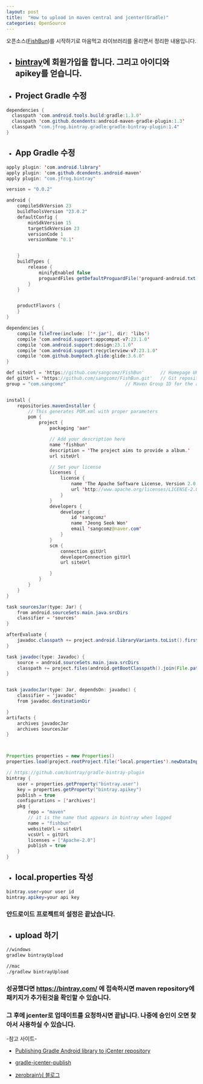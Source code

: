 ```yaml
---
layout: post
title:  "How to upload in maven central and jcenter(Gradle)"
categories: OpenSource
---
```


오픈소스([FishBun](https://github.com/sangcomz/FishBun))를 시작하기로 마음먹고 라이브러리를 올리면서 정리한 내용입니다.


* ## [bintray](https://bintray.com/)에 회원가입을 합니다. 그리고 아이디와 apikey를 얻습니다.
* ## Project Gradle 수정


```java
dependencies {
  classpath 'com.android.tools.build:gradle:1.3.0'
  classpath 'com.github.dcendents:android-maven-gradle-plugin:1.3'
  classpath "com.jfrog.bintray.gradle:gradle-bintray-plugin:1.4"
}
```
* ## App Gradle 수정

```java
apply plugin: 'com.android.library'
apply plugin: 'com.github.dcendents.android-maven'
apply plugin: "com.jfrog.bintray"

version = "0.0.2"

android {
    compileSdkVersion 23
    buildToolsVersion "23.0.2"
    defaultConfig {
        minSdkVersion 15
        targetSdkVersion 23
        versionCode 1
        versionName '0.1'


    }
    buildTypes {
        release {
            minifyEnabled false
            proguardFiles getDefaultProguardFile('proguard-android.txt'), 'proguard-rules.pro'
        }
    }


    productFlavors {
    }
}

dependencies {
    compile fileTree(include: ['*.jar'], dir: 'libs')
    compile 'com.android.support:appcompat-v7:23.1.0'
    compile 'com.android.support:design:23.1.0'
    compile 'com.android.support:recyclerview-v7:23.1.0'
    compile 'com.github.bumptech.glide:glide:3.6.0'
}

def siteUrl = 'https://github.com/sangcomz/FishBun'      // Homepage URL of the library
def gitUrl = 'https://github.com/sangcomz/FishBun.git'   // Git repository URL
group = "com.sangcomz"                      // Maven Group ID for the artifact


install {
    repositories.mavenInstaller {
        // This generates POM.xml with proper parameters
        pom {
            project {
                packaging 'aar'

                // Add your description here
                name 'fishbun'
                description = 'The project aims to provide a album.'
                url siteUrl

                // Set your license
                licenses {
                    license {
                        name 'The Apache Software License, Version 2.0'
                        url 'http://www.apache.org/licenses/LICENSE-2.0.txt'
                    }
                }
                developers {
                    developer {
                        id 'sangcomz'
                        name 'Jeong Seok Won'
                        email 'sangcomz@naver.com'
                    }
                }
                scm {
                    connection gitUrl
                    developerConnection gitUrl
                    url siteUrl

                }
            }
        }
    }
}

task sourcesJar(type: Jar) {
    from android.sourceSets.main.java.srcDirs
    classifier = 'sources'
}

afterEvaluate {
    javadoc.classpath += project.android.libraryVariants.toList().first().javaCompile.classpath
}

task javadoc(type: Javadoc) {
    source = android.sourceSets.main.java.srcDirs
    classpath += project.files(android.getBootClasspath().join(File.pathSeparator))
}


task javadocJar(type: Jar, dependsOn: javadoc) {
    classifier = 'javadoc'
    from javadoc.destinationDir

}
artifacts {
    archives javadocJar
    archives sourcesJar
}



Properties properties = new Properties()
properties.load(project.rootProject.file('local.properties').newDataInputStream())

// https://github.com/bintray/gradle-bintray-plugin
bintray {
    user = properties.getProperty("bintray.user")
    key = properties.getProperty("bintray.apikey")
    publish = true
    configurations = ['archives']
    pkg {
        repo = "maven"
        // it is the name that appears in bintray when logged
        name = "fishbun"
        websiteUrl = siteUrl
        vcsUrl = gitUrl
        licenses = ["Apache-2.0"]
        publish = true
    }
}
```

* ## local.properties 작성

```java
bintray.user=your user id
bintray.apikey=your api key
```

### 안드로이드 프로젝트의 설정은 끝났습니다.

* ## upload 하기


```bash
//windows
gradlew bintrayUpload

//mac
./gradlew bintrayUpload
```

### 성공했다면 https://bintray.com/ 에 접속하시면 maven repository에 패키지가 추가된것을 확인할 수 있습니다.

### 그 후에 jcenter로 업데이트를 요청하시면 끝납니다. 나중에 승인이 오면 찾아서 사용하실 수 있습니다.

-참고 사이트-


* [Publishing Gradle Android library to jCenter repository](https://www.virag.si/2015/01/publishing-gradle-android-library-to-jcenter/)


* [gradle-jcenter-publish](https://github.com/danielemaddaluno/gradle-jcenter-publish)


* [zerobrain님 블로그](http://zerobrain.tistory.com/53)
